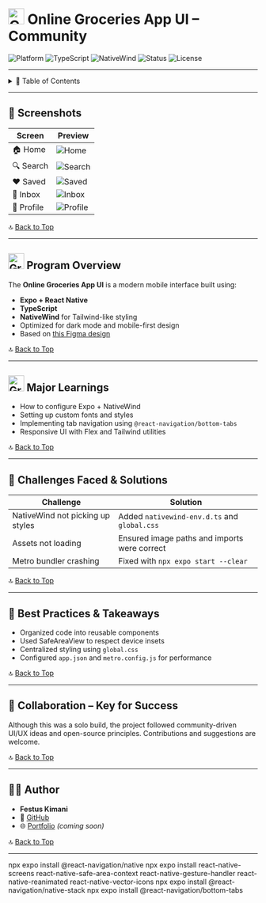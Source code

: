 # <img src="https://img.icons8.com/emoji/48/shopping-cart-emoji.png" width="32" alt="Grocery Icon" />  Online Groceries App UI – Community

![Platform](https://img.shields.io/badge/Platform-Expo-blue?logo=expo)
![TypeScript](https://img.shields.io/badge/TypeScript-Strict-blue?logo=typescript)
![NativeWind](https://img.shields.io/badge/NativeWind-TailwindCSS-informational?logo=tailwindcss)
![Status](https://img.shields.io/badge/Status-In%20Progress-yellow)
![License](https://img.shields.io/badge/License-MIT-green)

---

<details>
<summary>📑 Table of Contents</summary>

- [🛒 Online Groceries App UI – Community](#-online-groceries-app-ui--community)
- [📸 Screenshots](#-screenshots)
- [📚 Program Overview](#-program-overview)
- [🚀 Major Learnings](#-major-learnings)
- [🧩 Challenges Faced & Solutions](#-challenges-faced--solutions)
- [🌟 Best Practices & Takeaways](#-best-practices--takeaways)
- [🤝 Collaboration – Key for Success](#-collaboration--key-for-success)
- [🧑‍💻 Author](#-author)

</details>

---

## 📸 Screenshots

| Screen | Preview |
|--------|---------|
| 🏠 Home | ![Home](./assets/screenshots/home.png) |
| 🔍 Search | ![Search](./assets/screenshots/search.png) |
| ❤️ Saved | ![Saved](./assets/screenshots/saved.png) |
| 💬 Inbox | ![Inbox](./assets/screenshots/inbox.png) |
| 👤 Profile | ![Profile](./assets/screenshots/profile.png) |

🔝 [Back to Top](#-table-of-contents)

---

## <img src="https://img.icons8.com/?size=32&id=jn1QTyC1tnOy&format=gif" width="32" alt="Grocery Icon"/> Program Overview

The **Online Groceries App UI** is a modern mobile interface built using:

- **Expo + React Native**
- **TypeScript**
- **NativeWind** for Tailwind-like styling
- Optimized for dark mode and mobile-first design
- Based on [this Figma design](https://www.figma.com/design/FbIovZFuJAJ5Xo4gyTTBQj/Online-Groceries-App-UI--Community)

🔝 [Back to Top](#-table-of-contents)

---

## <img src="https://img.icons8.com/?size=48&id=110280&format=png" width="32" alt="Grocery Icon"/> Major Learnings

- How to configure Expo + NativeWind
- Setting up custom fonts and styles
- Implementing tab navigation using `@react-navigation/bottom-tabs`
- Responsive UI with Flex and Tailwind utilities

🔝 [Back to Top](#-table-of-contents)

---

## 🧩 Challenges Faced & Solutions

| Challenge | Solution |
|----------|----------|
| NativeWind not picking up styles | Added `nativewind-env.d.ts` and `global.css` |
| Assets not loading | Ensured image paths and imports were correct |
| Metro bundler crashing | Fixed with `npx expo start --clear` |

🔝 [Back to Top](#-table-of-contents)

---

## 🌟 Best Practices & Takeaways

- Organized code into reusable components
- Used SafeAreaView to respect device insets
- Centralized styling using `global.css`
- Configured `app.json` and `metro.config.js` for performance

🔝 [Back to Top](#-table-of-contents)

---

## 🤝 Collaboration – Key for Success

Although this was a solo build, the project followed community-driven UI/UX ideas and open-source principles. Contributions and suggestions are welcome.

🔝 [Back to Top](#-table-of-contents)

---

## 🧑‍💻 Author

- **Festus Kimani**
- 💼 [GitHub](https://github.com/zakfet)
- 🌐 [Portfolio](#) _(coming soon)_

🔝 [Back to Top](#-table-of-contents)

---

npx expo install @react-navigation/native
npx expo install react-native-screens react-native-safe-area-context react-native-gesture-handler react-native-reanimated react-native-vector-icons
npx expo install @react-navigation/native-stack
npx expo install @react-navigation/bottom-tabs
